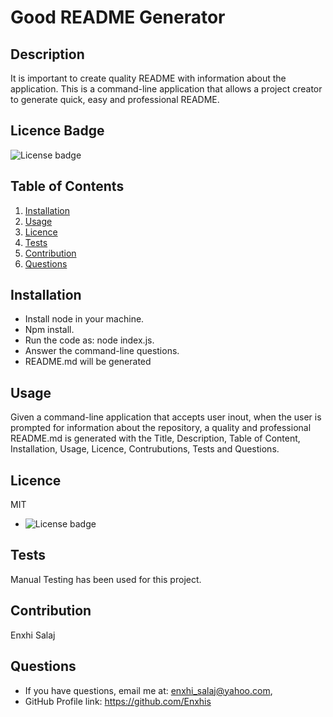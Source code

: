 # Good README Generator

  ## Description
  It is important to create quality README with information about the application. This is a command-line application that allows a project creator to generate quick, easy and professional README.

  ## Licence Badge
  ![License badge](https://img.shields.io/badge/license-MIT-green)

  ## Table of Contents

  1. [Installation](#installation)
  2. [Usage](#usage)
  3. [Licence](#licence)
  4. [Tests](#testing)
  5. [Contribution](#contribution)
  6. [Questions](#questions)

  ## Installation
  - Install node in your machine.   
  - Npm install.   
  - Run the code as: node index.js.   
  - Answer the command-line questions.   
  - README.md will be generated

  ## Usage
  Given a command-line application that accepts user inout, when the user is prompted for information about the repository, a quality and professional README.md is generated with the Title, Description, Table of Content, Installation, Usage, Licence, Contrubutions, Tests and Questions.

  ## Licence
  MIT
  *  ![License badge](https://img.shields.io/badge/license-MIT-green)

  ## Tests
  Manual Testing has been used for this project.

  ## Contribution
  Enxhi Salaj

  ## Questions
  * If you have questions, email me at: enxhi_salaj@yahoo.com,
  * GitHub Profile link: https://github.com/Enxhis
